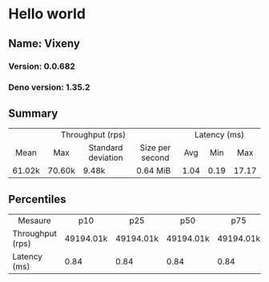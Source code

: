 # Hello world
## Name: Vixeny 

### Version: 0.0.682
### Deno version: 1.35.2

## Summary
<table>
<tr>
    <td align="center" colspan="4">Throughput (rps)</td>
    <td align="center" colspan="3">Latency (ms)</td>
</tr>
<tr>
    <td align="center">Mean</td>
    <td align="center">Max</td>
    <td align="center">Standard deviation</td>
    <td align="center">Size per second</td>
    <td align="center">Avg</td>
    <td align="center">Min</td>
    <td align="center">Max</td>
</tr>
<tr>
    <td>61.02k</td>
    <td>70.60k</td>
    <td>9.48k</td>
    <td>0.64 MiB</td>
    <td>1.04</td>
    <td>0.19</td>
    <td>17.17</td>
</tr>
</table>

## Percentiles

<table>
<tr>
  <td align="center">Mesaure</td>
  <td align="center">p10</td>
  <td align="center">p25</td>
  <td align="center">p50</td>
  <td align="center">p75</td>
  <td align="center">p90</td>
  <td align="center">p95</td>
  <td align="center">p99</td>
</tr>
<tr>
  <td>Throughput (rps)</td>
  <td>49194.01k</td>
  <td>49194.01k</td>
  <td>49194.01k</td>
  <td>49194.01k</td>
  <td>70242.24k</td>
  <td>70604.86k</td>
  <td>70604.86k</td>
</tr>
<tr>
  <td>Latency (ms)</td>
  <td>0.84</td>
  <td>0.84</td>
  <td>0.84</td>
  <td>0.84</td>
  <td>1.28</td>
  <td>1.43</td>
  <td>1.89</td>
</tr>
</table>
